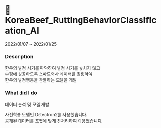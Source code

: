 # 🐄 KoreaBeef_RuttingBehaviorClassification_AI

2022/01/07 ~ 2022/01/25

### Description

한우의 발정 시기를 파악하여 발정 시기를 놓치지 않고 <br/>
수정에 성공하도록 스마트축사 데이터를 활용하여 <br/>
한우의 발정행동을 판별하는 모델을 개발

### What did I do

데이터 분석 및 모델 개발

사전학습 모델인 Detectron2를 사용했습니다. <br/>
공개된 데이터를 포맷에 맞게 전처리하여 이용했습니다.

